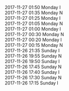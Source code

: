 2017-11-27 01:50 Monday  I  
2017-11-27 01:35 Monday  N  
2017-11-27 01:25 Monday  I  
2017-11-27 01:05 Monday  N  
2017-11-27 01:00 Monday  I  
2017-11-27 00:30 Monday  N  
2017-11-27 00:20 Monday  I  
2017-11-27 00:15 Monday  N  
2017-11-26 21:35 Sunday  I  
2017-11-26 19:55 Sunday  N  
2017-11-26 19:50 Sunday  I  
2017-11-26 17:45 Sunday  N  
2017-11-26 17:40 Sunday  I  
2017-11-26 17:30 Sunday  N  
2017-11-26 17:15 Sunday  I  
